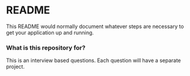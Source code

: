 # README #

This README would normally document whatever steps are necessary to get your application up and running.

### What is this repository for? ###

This is an interview based questions.
Each question will have a separate project.